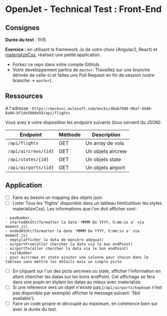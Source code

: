 # OpenJet - Technical Test : Front-End

## Consignes

**Durée du test** : 1h15

**Exercice** : en utilisant le framework Js de votre choix (Angular2, React) et [materializeCss](http://materializecss.com), réalisez une petite application.

- Forkez ce repo dans votre compte GitHub.
- Votre developpement partira de `master`. Travaillez sur une branche dérivée de celle-ci et faites une Pull Request en fin de session (votre branche -> `master`).

## Ressources

A l'adresse : `https://mocksvc.mulesoft.com/mocks/d6ab7980-98af-4440-8a98-bf1de508de59/api/flights`

Vous avez à votre disposition les endpoint suivants (tous servent du JSON):

|Endpoint|Méthode|Description|
|---|---|---|
|`/api/flights`|GET|Un array de vols|
|`/api/aircrews/{id}`|GET|Un objets aircrew|
|`/api/states/{id}`|GET|Un objets state|
|`/api/airports/{id}`|GET|Un objets airport|

## Application

- [ ] Faire au besoin un mapping des objets json
- [ ] Lister Tous les 'flights' disponible dans un tableau html(utiliser les styles materializeCss). Les informations que l'on doit afficher sont : 
```
- paxNumber, 
- startedAtUtc(formatter la date 'MMMM Do YYYY, h:mm:ss a' via moment.js)
- endedAtUtc(formatter la date 'MMMM Do YYYY, h:mm:ss a' via moment.js)
- empty(afficher la data de manière adequat)
- airportFrom(aller chercher la data via le bon endPoint)
- airportTo(aller chercher la data via le bon endPoint)
- tailNumber
- pour aircrews et state ajouter une colonne pour chacun dans le tableau sans mettre les détails mais un simple picto
```
- [ ] En cliquant sur l'un des picto aircrews ou state, afficher l'information en allant chercher les datas sur les bons endPoint. Cet affichage se fera dans une popin en stylant les datas au mieux avec materialize.
- [ ] Si une reference vers un objet n'existe pas,(`/api/airports/kopkopk` n'est pas disponible par exemple) afficher le message suivant: 'Not available').
- [ ] Faire un code propre et découplé au maximum, en cohérence bien sur avec la durée du test.